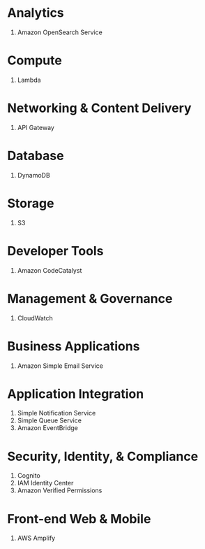 
# Analytics
   1. Amazon OpenSearch Service

# Compute
   1. Lambda

# Networking & Content Delivery
   1. API Gateway

# Database
   1. DynamoDB

# Storage
   1. S3

# Developer Tools
   1. Amazon CodeCatalyst

# Management & Governance
   1. CloudWatch
   
# Business Applications
   1. Amazon Simple Email Service

# Application Integration
   1. Simple Notification Service
   2. Simple Queue Service
   3. Amazon EventBridge

# Security, Identity, & Compliance
   1. Cognito
   2. IAM Identity Center
   3. Amazon Verified Permissions

# Front-end Web & Mobile
   1. AWS Amplify

